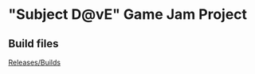 <h1> "Subject D@vE" Game Jam Project </h1>

<h2> Build files </h2>
<a href="https://github.com/BrendanSaywell/Subject_Build/releases" title="Releases">Releases/Builds</a>
